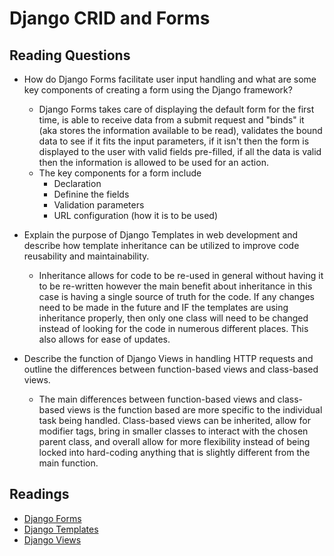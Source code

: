 # Django CRID and Forms

## Reading Questions

* How do Django Forms facilitate user input handling and what are some key components of creating a form using the Django framework?
  * Django Forms takes care of displaying the default form for the first time, is able to receive data from a submit request and "binds" it (aka stores the information available to be read), validates the bound data to see if it fits the input parameters, if it isn't then the form is displayed to the user with valid fields pre-filled, if all the data is valid then the information is allowed to be used for an action.
  * The key components for a form include
    * Declaration
    * Definine the fields
    * Validation parameters
    * URL configuration (how it is to be used)

* Explain the purpose of Django Templates in web development and describe how template inheritance can be utilized to improve code reusability and maintainability.
  * Inheritance allows for code to be re-used in general without having it to be re-written however the main benefit about inheritance in this case is having a single source of truth for the code. If any changes need to be made in the future and IF the templates are using inheritance properly, then only one class will need to be changed instead of looking for the code in numerous different places. This also allows for ease of updates.

* Describe the function of Django Views in handling HTTP requests and outline the differences between function-based views and class-based views.
  * The main differences between function-based views and class-based views is the function based are more specific to the individual task being handled. Class-based views can be inherited, allow for modifier tags, bring in smaller classes to interact with the chosen parent class, and overall allow for more flexibility instead of being locked into hard-coding anything that is slightly different from the main function.

## Readings

* [Django Forms](https://developer.mozilla.org/en-US/docs/Learn/Server-side/Django/Forms)
* [Django Templates](https://developer.mozilla.org/en-US/docs/Learn/Server-side/Django/Home_page)
* [Django Views](https://developer.mozilla.org/en-US/docs/Learn/Server-side/Django/Generic_views)
